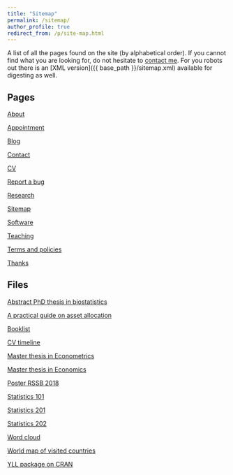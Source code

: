 ```yaml
---
title: "Sitemap"
permalink: /sitemap/
author_profile: true
redirect_from: /p/site-map.html
---
```


A list of all the pages found on the site (by alphabetical order). If you cannot find what you are looking for, do not hesitate to <a href="http://www.antoinesoetewey.com/contact/">contact me</a>. For you robots out there is an [XML version]({{ base_path }}/sitemap.xml) available for digesting as well.

<h2>Pages</h2>

<a href="https://www.antoinesoetewey.com/">About</a>

<a href="https://www.antoinesoetewey.com/rdv/">Appointment</a>

<a href="https://www.statsandr.com/" target="_blank" rel="noopener">Blog</a>

<a href="https://www.antoinesoetewey.com/contact/">Contact</a>

<a href="https://www.antoinesoetewey.com/cv/">CV</a>

<a href="https://www.antoinesoetewey.com/report-bug/">Report a bug</a>

<a href="https://www.antoinesoetewey.com/research/">Research</a>

<a href="https://www.antoinesoetewey.com/sitemap/">Sitemap</a>

<a href="https://www.antoinesoetewey.com/software/">Software</a>

<a href="https://www.antoinesoetewey.com/teaching/">Teaching</a>

<a href="https://www.antoinesoetewey.com/terms/">Terms and policies</a>

<a href="https://www.antoinesoetewey.com/thanks/">Thanks</a>

<h2>Files</h2>

<a href="https://www.antoinesoetewey.com/files/Thesis_abstract_EN.pdf" target="_blank" rel="noopener">Abstract PhD thesis in biostatistics</a>

<a href="https://antoinesoetewey.shinyapps.io/optimal-asset-allocation/" target="_blank" rel="noopener">A practical guide on asset allocation</a>

<a href="https://www.antoinesoetewey.com/files/booklist.html" target="_blank" rel="noopener">Booklist</a>

<a href="https://www.antoinesoetewey.com/files/CV_timeline_antoinesoetewey.html" target="_blank" rel="noopener">CV timeline</a>

<a href="https://www.antoinesoetewey.com/files/SOETEWEY-ANTOINE-6083256-ECONOMETRICS-THESIS.pdf" target="_blank" rel="noopener">Master thesis in Econometrics</a>

<a href="https://www.antoinesoetewey.com/files/Thesis_Antoine_Soetewey_MSc_Eco.pdf" target="_blank" rel="noopener">Master thesis in Economics</a>

<a href="https://www.antoinesoetewey.com/files/Poster_RSSB_2018.pdf" target="_blank" rel="noopener">Poster RSSB 2018</a>

<a href="https://antoinesoetewey.shinyapps.io/statistics-101/" target="_blank" rel="noopener">Statistics 101</a>

<a href="https://antoinesoetewey.shinyapps.io/statistics-201/" target="_blank" rel="noopener">Statistics 201</a>

<a href="https://antoinesoetewey.shinyapps.io/statistics-202/" target="_blank" rel="noopener">Statistics 202</a>

<a href="https://antoinesoetewey.shinyapps.io/word-cloud/" target="_blank" rel="noopener">Word cloud</a>

<a href="http://www.antoinesoetewey.com/files/visited-places.html" target="_blank" rel="noopener">World map of visited countries</a>

<a href="https://www.antoinesoetewey.com/files/years-of-life-lost-yll.pdf" target="_blank" rel="noopener">YLL package on CRAN</a>
